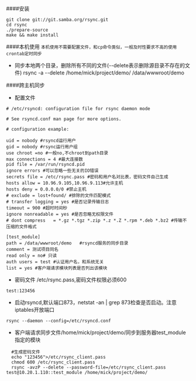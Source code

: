####安装
```
git clone git://git.samba.org/rsync.git
cd rsync
./prepare-source
make && make install
```
####本机使用
`本机使用不需要配置文件，和cp命令类似，一般及时性要求不高的使用crontab定时同步`
- 同步本地两个目录，删除所有不同的文件(--delete表示删除源目录不存在的文件)
rsync -a --delete /home/mick/project/demo/ /data/wwwroot/demo

####跨主机同步
- 配置文件
```
# /etc/rsyncd: configuration file for rsync daemon mode

# See rsyncd.conf man page for more options.

# configuration example:

uid = nobody #rsyncd运行用户
gid = nobody #rsync运行用户组
use chroot =no #一般no,不chroot到path目录
max connections = 4 #最大连接数
pid file = /var/run/rsyncd.pid
ignore errors #可以忽略一些无关的IO错误
secrets file = /etc/rsync.pass #密码和用户名对比表，密码文件自己生成
hosts allow = 10.96.9.105,10.96.9.113#允许主机
hosts deny = 0.0.0.0/0 #禁止主机
# exclude = lost+found/ #排除的文件匹配模式
# transfer logging = yes #是否记录传输日志
timeout = 900 #超时时间秒
ignore nonreadable = yes #是否忽略无权限文件
# dont compress   = *.gz *.tgz *.zip *.z *.Z *.rpm *.deb *.bz2 #传输不压缩的文件格式

[test_module]
path = /data/wwwroot/demo   #rsyncd服务的同步目录
comment = 测试项目同名        
read only = no# 只读
auth users = test #认证用户名，和系统无关
list = yes #客户端请求模块列表是否列出该模块
```
- 密码文件 /etc/rsync.pass,密码文件权限必须600
```
test:123456
```
- 启动rsyncd,默认端口873，netstat -an | grep 873检查是否启动。注意iptables开放端口
```
rsync --daemon --config=/etc/rsyncd.conf
```
- 客户端请求同步文件/home/mick/project/demo/同步到服务器test_module指定的模块
```
  #生成密码文件
  echo "123456">/etc/rsync_client.pass
  chmod 600 /etc/rsync_client.pass
  rsync -avzP --delete --password-file=/etc/rsync_client.pass test@10.20.1.110::test_module /home/mick/project/demo/
```


